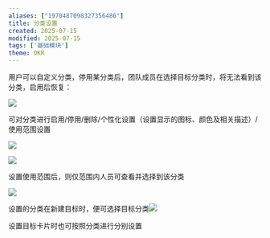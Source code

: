 ```yaml
---
aliases: ["1970487098327356486"]
title: 分类设置
created: 2025-07-15
modified: 2025-07-15
tags: ['基础模块']
theme: OKR
---
```


用户可以自定义分类，停用某分类后，团队成员在选择目标分类时，将无法看到该分类，启用后恢复：

![](https://myhelpdoc.oss-cn-heyuan.aliyuncs.com/mdimages/e59deee29e86c6b62d5b6dd2261be7f9.jpg)

可对分类进行启用/停用/删除/个性化设置（设置显示的图标、颜色及相关描述）/使用范围设置

![](https://myhelpdoc.oss-cn-heyuan.aliyuncs.com/mdimages/30b8bff8054dca479303d9482b64ab26.jpg)

![](https://myhelpdoc.oss-cn-heyuan.aliyuncs.com/mdimages/ef51f8aada999b580a229748a46e6105.jpg)

设置使用范围后，则仅范围内人员可查看并选择到该分类

![](https://myhelpdoc.oss-cn-heyuan.aliyuncs.com/mdimages/88acd73f00a64cdeaf6d32fbd66941a3.jpg)

设置的分类在新建目标时，便可选择目标分类![](https://myhelpdoc.oss-cn-heyuan.aliyuncs.com/mdimages/02ca2eb838e7ab7987581838ffa2b843.jpg)

设置目标卡片时也可按照分类进行分别设置

